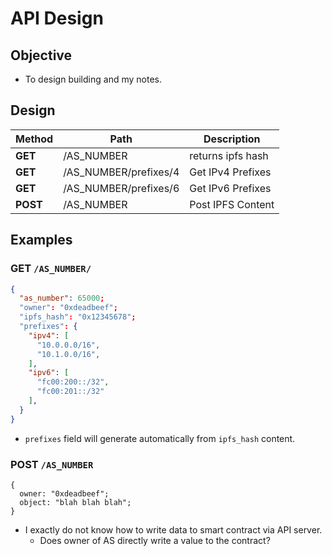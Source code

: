 # API Design

## Objective

* To design building and my notes.

## Design

| Method | Path | Description |
| ---- | ---- | ---- |
| **GET** | /AS_NUMBER | returns ipfs hash |
| **GET** | /AS_NUMBER/prefixes/4 | Get IPv4 Prefixes |
| **GET** | /AS_NUMBER/prefixes/6 | Get IPv6 Prefixes |
| **POST** | /AS_NUMBER | Post IPFS Content |

## Examples

### GET `/AS_NUMBER/`

```json:retval.json
{
  "as_number": 65000;
  "owner": "0xdeadbeef";
  "ipfs_hash": "0x12345678";
  "prefixes": {
    "ipv4": [
      "10.0.0.0/16",
      "10.1.0.0/16",
    ],
    "ipv6": [
      "fc00:200::/32",
      "fc00:201::/32"
    ],
  }
}
```

* `prefixes` field will generate automatically from `ipfs_hash` content.

### POST `/AS_NUMBER`

```
{
  owner: "0xdeadbeef";
  object: "blah blah blah";
}
```

* I exactly do not know how to write data to smart contract via API server.
  * Does owner of AS directly write a value to the contract?
